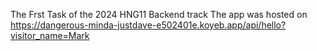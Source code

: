 The Frst Task of the 2024 HNG11 Backend track
The app was hosted on https://dangerous-minda-justdave-e502401e.koyeb.app/api/hello?visitor_name=Mark
